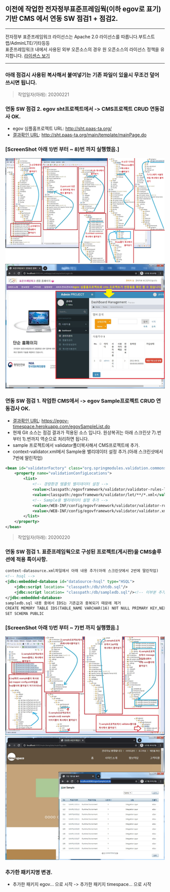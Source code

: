 ## 이전에 작업한 전자정부표준프레임웍(이하 egov로 표기)<br> 기반 CMS 에서 연동 SW 점검1 + 점검2.
***
전자정부 표준프레임워크 라이선스는 Apache 2.0 라이선스를 따릅니다.부트스트랩/AdminLTE/기타등등<br>
표준프레임워크 내에서 사용된 외부 오픈소스의 경우 원 오픈소스의 라이선스 정책을 유지합니다.
[라이센스 보기](https://www.egovframe.go.kr/EgovLicense.jsp)
***
### 아래 점검시 사용된 복사해서 붙여넣기는 기존 파일이 있을시 무조건 덮어 쓰시면 됩니다.

>작업일자(아래): 20200221
### 연동 SW 점검 2. egov sht프로젝트에서 -> CMS프로젝트 CRUD 연동검사 OK.
- egov 심플홈프로젝트 URL: http://sht.paas-ta.org/
- [결과확인 URL](http://sht.paas-ta.org/main/template/mainPage.do): http://sht.paas-ta.org/main/template/mainPage.do

### [ScreenShot 아래 1)번 부터 ~ 8)번 까지 실행했음.]<br>
![ex_screenshot](./git_img/20200222.jpg)
![ex_screenshot](./git_img/20200222_2.jpg)

### 연동 SW 점검 1. 작업한 CMS에서 -> egov Sample프로젝트 CRUD 연동검사 OK.
- [결과확인 URL](https://egov-timespace.herokuapp.com/egovSampleList.do): https://egov-timespace.herokuapp.com/egovSampleList.do
- 현재 Git 소스는 점검 결과가 적용된 소스 입니다. 원상복귀는 아래 스크린샷 7).번 부터 1).번까지 역순으로 처리하면 됩니다.
- sample 프로젝트에서 validator폴더복사해서 CMS프로젝트에 추가.
- context-validator.xml에서 Sample용 밸리데이터 설정 추가.(아래 스크린샷에서 7번에 딸린작업)
```xml
<bean id="validatorFactory" class="org.springmodules.validation.commons.DefaultValidatorFactory">
    <property name="validationConfigLocations">
        <list>
            <!-- 경량환경 템플릿 밸리데이터 설정 -->
            <value>classpath:/egovframework/validator/validator-rules-let.xml</value>
            <value>classpath:/egovframework/validator/let/**/*.xml</value>
            <!-- Sample용 밸리데이터 설정 추가 -->
            <value>/WEB-INF/config/egovframework/validator/validator-rules.xml</value>
            <value>/WEB-INF/config/egovframework/validator/validator.xml</value>
        </list>
    </property>
</bean>
```

>작업일자(아래): 20200220
### 연동 SW 점검 1. 표준프레임웍으로 구성된 프로젝트(게시판)을 CMS솔루션에 적용 특이사항.
```xml
context-datasource.xml파일에서 아래 내용 추가(아래 스크린샷에서 2번에 딸린작업)
<!-- hsql -->
<jdbc:embedded-database id="dataSource-hsql" type="HSQL">
	<jdbc:script location= "classpath:/db/shtdb.sql"/>
	<jdbc:script location= "classpath:/db/sampledb.sql"/><!-- 이부분 추가 -->
</jdbc:embedded-database>
sampledb.sql 내용 중에서 IDS는 기존값과 중복되기 때문에 제거
CREATE MEMORY TABLE IDS(TABLE_NAME VARCHAR(16) NOT NULL PRIMARY KEY,NEXT_ID DECIMAL(30) NOT NULL)
SET SCHEMA PUBLIC
```

### [ScreenShot 아래 1)번 부터 ~ 7)번 까지 실행했음.]<br>
![ex_screenshot](./git_img/20200221.jpg)
![ex_screenshot](./git_img/20200221_2.jpg)

### 추가한 패키지명 변경.
- 추가한 패키지 egov... 으로 시작 -> 추가한 패키지 timespace... 으로 시작  